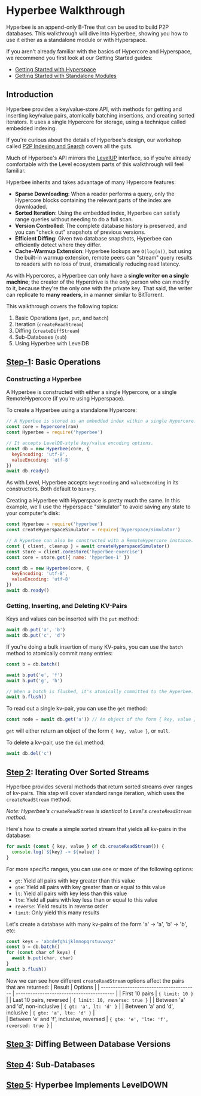 # Hyperbee Walkthrough

Hyperbee is an append-only B-Tree that can be used to build P2P databases. This walkthrough will dive into Hyperbee, showing you how to use it either as a standalone module or with Hyperspace.

If you aren't already familiar with the basics of Hypercore and Hyperspace, we recommend you first look at our Getting Started guides:
* [Getting Started with Hyperspace](/guides/walkthroughs/hyperspace)
* [Getting Started with Standalone Modules](/guides/walkthroughs/standalone-modules)

## Introduction

Hyperbee provides a key/value-store API, with methods for getting and inserting key/value pairs, atomically batching insertions, and creating sorted iterators. It uses a single Hypercore for storage, using a technique called embedded indexing.

If you're curious about the details of Hyperbee's design, our workshop called [P2P Indexing and Search](https://github.com/hypercore-protocol/p2p-indexing-and-search) covers all the guts.

Much of Hyperbee's API mirrors the [LevelUP](https://github.com/Level/levelup) interface, so if you're already comfortable with the Level ecosystem parts of this walkthrough will feel familiar.

Hyperbee inherits and takes advantage of many Hypercore features:
* __Sparse Downloading__: When a reader performs a query, only the Hypercore blocks containing the relevant parts of the index are downloaded.
* __Sorted Iteration__: Using the embedded index, Hyperbee can satisfy range queries without needing to do a full scan.
* __Version Controlled__: The complete database history is preserved, and you can "check out" snapshots of previous versions.
* __Efficient Diffing__: Given two database snapshots, Hyperbee can efficiently detect where they differ.
* __Cache-Warmup Extension__: Hyperbee lookups are `O(log(n))`, but using the built-in warmup extension, remote peers can "stream" query results to readers with no loss of trust, dramatically reducing read latency.

As with Hypercores, a Hyperbee can only have a __single writer on a single machine__; the creator of the Hyperdrive is the only person who can modify to it, because they're the only one with the private key. That said, the writer can replicate to __many readers__, in a manner similar to BitTorrent.

This walkthrough covers the following topics:
1. Basic Operations (`get`, `put`, and `batch`)
2. Iteration (`createReadStream`)
3. Diffing (`createDiffStream`)
4. Sub-Databases (`sub`)
5. Using Hyperbee with LevelDB 

## [Step-1](1a-basics.js): Basic Operations

### Constructing a Hyperbee

A Hyperbee is constructed with either a single Hypercore, or a single RemoteHypercore (if you're using Hyperspace).

To create a Hyperbee using a standalone Hypercore:
```js
// A Hyperbee is stored as an embedded index within a single Hypercore.
const core = hypercore(ram)
const Hyperbee = require('hyperbee')

// It accepts LevelDB-style key/value encoding options.
const db = new Hyperbee(core, {
  keyEncoding: 'utf-8',
  valueEncoding: 'utf-8'
})
await db.ready()
```

As with Level, Hyperbee accepts `keyEncoding` and `valueEncoding` in its constructors. Both default to `binary`.

Creating a Hyperbee with Hyperspace is pretty much the same. In this example, we'll use the Hyperspace "simulator" to avoid saving any state to your computer's disk:
```js
const Hyperbee = require('hyperbee')
const createHyperspaceSimulator = require('hyperspace/simulator')

// A Hyperbee can also be constructed with a RemoteHypercore instance.
const { client, cleanup } = await createHyperspaceSimulator()
const store = client.corestore('hyperbee-exercise')
const core = store.get({ name: 'hyperbee-1' })

const db = new Hyperbee(core, {
  keyEncoding: 'utf-8',
  valueEncoding: 'utf-8'
})
await db.ready()
```

### Getting, Inserting, and Deleting KV-Pairs

Keys and values can be inserted with the `put` method:
```js
await db.put('a', 'b')
await db.put('c', 'd')
```

If you're doing a bulk insertion of many KV-pairs, you can use the `batch` method to atomically commit many entries:
```js
const b = db.batch()

await b.put('e', 'f')
await b.put('g', 'h')

// When a batch is flushed, it's atomically committed to the Hyperbee.
await b.flush()
```

To read out a single kv-pair, you can use the `get` method:
```js
const node = await db.get('a')) // An object of the form { key, value }
```
`get` will either return an object of the form `{ key, value }`, or `null`.

To delete a kv-pair, use the `del` method:
```js
await db.del('c')
```

## [Step 2](2-iterators.js): Iterating Over Sorted Streams

Hyperbee provides several methods that return sorted streams over ranges of kv-pairs. This step will cover standard range iteration, which uses the `createReadStream` method.

*Note: Hyperbee's `createReadStream` is identical to Level's `createReadStream` method.*

Here's how to create a simple sorted stream that yields all kv-pairs in the database:
```js
for await (const { key, value } of db.createReadStream()) {
  console.log(`${key} -> ${value}`)
}
```

For more specific ranges, you can use one or more of the following options:
* `gt`: Yield all pairs with key greater than this value
* `gte`: Yield all pairs with key greater than or equal to this value
* `lt`: Yield all pairs with key less than this value
* `lte`: Yield all pairs with key less than or equal to this value
* `reverse`: Yield results in reverse order
* `limit`: Only yield this many results

Let's create a database with many kv-pairs of the form 'a' -> 'a', 'b' -> 'b', etc:
```js
const keys = 'abcdefghijklmnopqrstuvwxyz'
const b = db.batch()
for (const char of keys) {
  await b.put(char, char)
}
await b.flush()
```

Now we can see how different `createReadStream` options affect the pairs that are returned:
|                  Result                  |                Options                    | 
| ---------------------------------------- | ----------------------------------------- |
| First 10 pairs                           | `{ limit: 10 }`                           |
| Last 10 pairs, reversed                  | `{ limit: 10, reverse: true }`            |
| Between 'a' and 'd', non-inclusive       | `{ gt: 'a', lt: 'd' }`                    |
| Between 'a' and 'd', inclusive           | `{ gte: 'a', lte: 'd' }`                  |  
| Between 'e' and 'f', inclusive, reversed | `{ gte: 'e', 'lte: 'f', reversed: true }` |


## [Step 3](3-diffs.js): Diffing Between Database Versions

## [Step 4](4-sub.js): Sub-Databases

## [Step 5](5-leveldown.js): Hyperbee Implements LevelDOWN
